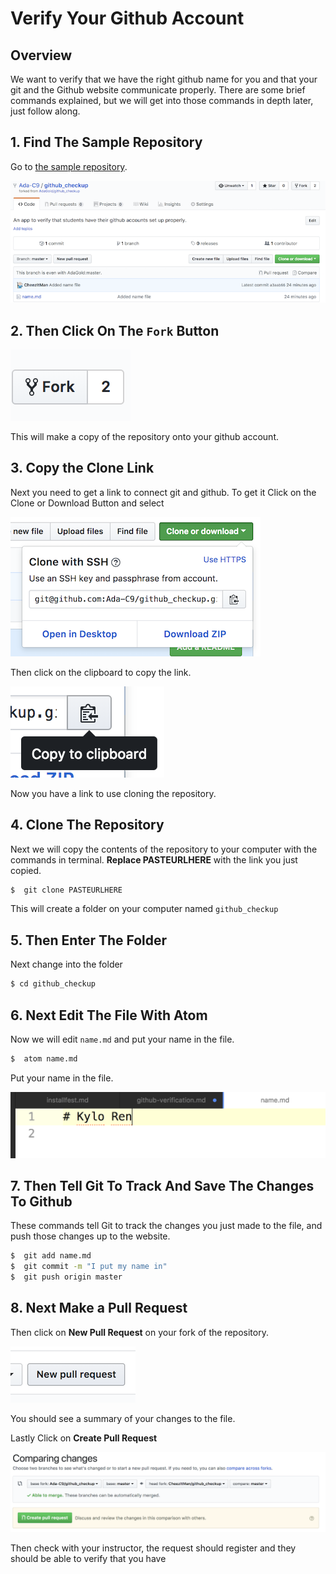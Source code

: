 # Verify Your Github Account

## Overview

We want to verify that we have the right github name for you and that your git and the Github website communicate properly.  There are some brief commands explained, but we will get into those commands in depth later, just follow along.

## 1.  Find The Sample Repository

Go to [the sample repository](https://github.com/Ada-C9/github_checkup).

![Sample Repo](./images/sample-repo.png)

## 2.  Then Click On The `Fork` Button

![fork](./images/fork.png)

This will make a copy of the repository onto your github account.  

## 3.  Copy the Clone Link

Next you need to get a link to connect git and github.  To get it Click on the Clone or Download Button and select

![Clone or Download](./images/clone-or-download.png)

Then click on the clipboard to copy the link.

![Clipboard](./images/clipboard.png)

Now you have a link to use cloning the repository.

## 4.  Clone The Repository

Next we will copy the contents of the repository to your computer with the commands in terminal.  **Replace PASTEURLHERE** with the link you just copied.  

```bash
$  git clone PASTEURLHERE
```

This will create a folder on your computer named `github_checkup`

## 5.  Then Enter The Folder

Next change into the folder

```bash
$ cd github_checkup
```

## 6.  Next Edit The File With Atom

Now we will edit `name.md` and put your name in the file.

```bash
$  atom name.md
```

Put your name in the file.

![Name goes here!](./images/name.png)

## 7.  Then Tell Git To Track And Save The Changes To Github

These commands tell Git to track the changes you just made to the file, and push those changes up to the website. 

```bash
$  git add name.md
$  git commit -m "I put my name in"
$  git push origin master
```
## 8.  Next Make a Pull Request

Then click on **New Pull Request** on your fork of the repository.

![New Pull Request](./images/new-pull-req.png)

You should see a summary of your changes to the file.

Lastly Click on **Create Pull Request**

![Create Pull Request](./images/create-pull-req.png)

Then check with your instructor, the request should register and they should be able to verify that you have
